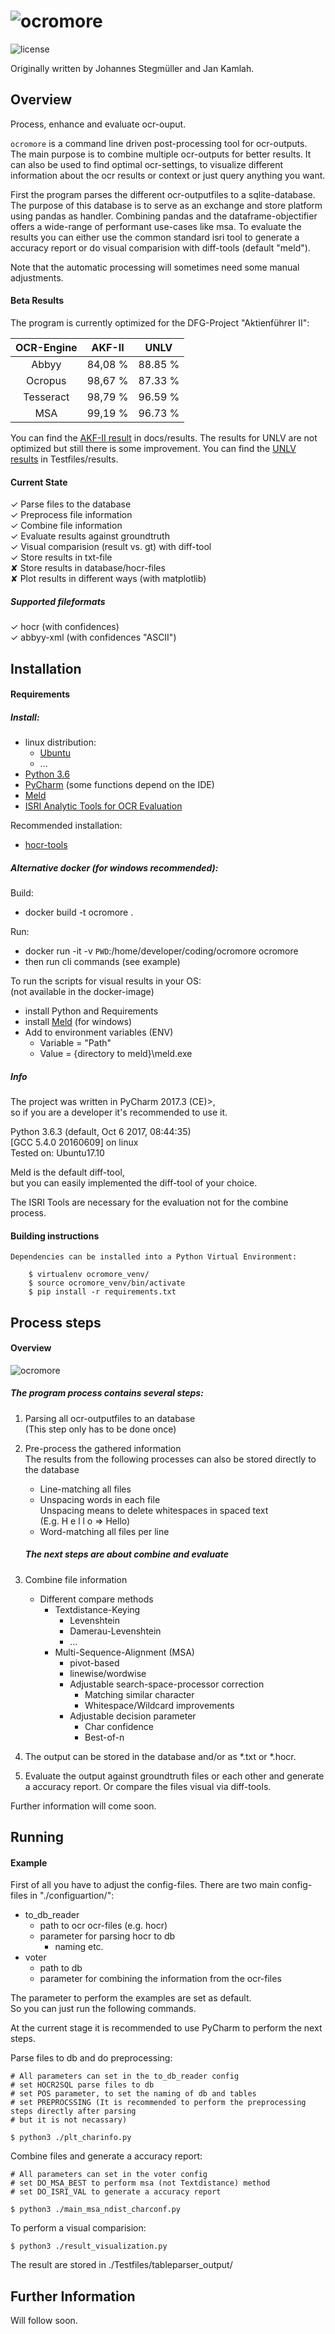 ![ocromore](docs/img/ocromore_logo.png)
========================
![license](https://img.shields.io/badge/license-Apache%20License%202.0-blue.svg)

Originally written by Johannes Stegmüller and Jan Kamlah.

Overview
--------
Process, enhance and evaluate ocr-ouput.

`ocromore` is a command line driven post-processing tool for ocr-outputs.  
The main purpose is to combine multiple ocr-outputs for better results.
It can also be used to find optimal ocr-settings, to visualize different 
information about the ocr results or context or just query anything you want.

First the program parses the different ocr-outputfiles to a sqlite-database.
The purpose of this database is to serve as an exchange and store platform using 
pandas as handler. Combining pandas and the dataframe-objectifier offers a 
wide-range of performant use-cases like msa. 
To evaluate the results you can either use the common standard
isri tool to generate a accuracy report or do visual comparision with diff-tools (default "meld").

Note that the automatic processing will sometimes need some manual adjustments.

#### Beta Results
The program is currently optimized for the DFG-Project "Aktienführer II":  

| OCR-Engine |   AKF-II   |  UNLV   |
|:----------:|:----------:|:-------:|
| Abbyy      |  84,08 %   | 88.85 % |
| Ocropus    |  98,67 %   | 87.33 % | 
| Tesseract  |  98,79 %   | 96.59 % |
| MSA        |  99,19 %   | 96.73 % |


You can find the [AKF-II result](./docs/results) in docs/results.
The results for UNLV are not optimized but still there is some improvement.
You can find the [UNLV results](./Testfiles/results) in Testfiles/results.
#### Current State   
✓  Parse files to the database  
✓  Preprocess file information    
✓  Combine file information  
✓  Evaluate results against groundtruth  
✓  Visual comparision (result vs. gt) with diff-tool  
✓  Store results in txt-file   
✘  Store results in database/hocr-files  
✘  Plot results in different ways (with matplotlib)

##### Supported fileformats
✓  hocr (with confidences)   
✓  abbyy-xml (with confidences "ASCII")
 
Installation
------------
#### Requirements

   ##### Install:
   
   - linux distribution:    
     - [Ubuntu][ubuntu-link]
     - ...
   - [Python 3.6][python-link]
   - [PyCharm][pycharm-link] (some functions depend on the IDE)
   - [Meld][meld-link]  
   - [ISRI Analytic Tools for OCR Evaluation][isri-link]

   Recommended installation:  
   
   - [hocr-tools][hocr-link]
   
   ##### Alternative docker (for windows recommended):
   
   Build:  
   
   - docker build -t ocromore .
   
   Run:  
   
   - docker run -it -v `PWD`:/home/developer/coding/ocromore  ocromore
   - then run cli commands (see example)
   
   To run the scripts for visual results in your OS:  
   (not available in the docker-image) 
     
   - install Python and Requirements   
   - install [Meld][meld-link] (for windows)  
   - Add to environment variables (ENV)
        - Variable = "Path"
        - Value = {directory to meld}\meld.exe

   ##### Info
   The project was written in PyCharm 2017.3 (CE)>,   
   so if you are a developer it's recommended to use it. 

   Python 3.6.3 (default, Oct  6 2017, 08:44:35)   
   [GCC 5.4.0 20160609] on linux  
   Tested on: Ubuntu17.10
   
   Meld is the default diff-tool,  
   but you can easily implemented the diff-tool of your choice. 
    
   The ISRI Tools are necessary for the evaluation not for the combine process.
    
   [ubuntu-link]: https://www.ubuntu.com/
   [python-link]: https://www.anaconda.com/download/
   [pycharm-link]: https://www.jetbrains.com/pycharm/
   [meld-link]: http://meldmerge.org/
   [isri-link]: https://github.com/eddieantonio/isri-ocr-evaluation-tools
   [hocr-link]: https://github.com/tmbdev/hocr-tools
    
#### Building instructions

    Dependencies can be installed into a Python Virtual Environment:

        $ virtualenv ocromore_venv/
        $ source ocromore_venv/bin/activate
        $ pip install -r requirements.txt

Process steps
----------
#### Overview
![ocromore](docs/img/process_steps.jpg)

##### The program process contains several steps:  

   1. Parsing all ocr-outputfiles to an database  
      (This step only has to be done once)
   2. Pre-process the gathered information  
      The results from the following processes can also 
      be stored directly to the database
        + Line-matching all files 
        + Unspacing words in each file  
          Unspacing means to delete whitespaces in spaced text  
          (E.g. H e l l o => Hello)
        + Word-matching all files per line   
       
      ##### The next steps are about combine and evaluate
       
   3. Combine file information
      + Different compare methods
        + Textdistance-Keying
             + Levenshtein
             + Damerau-Levenshtein
             + ...
        + Multi-Sequence-Alignment (MSA)
            + pivot-based
            + linewise/wordwise
            + Adjustable search-space-processor correction
                + Matching similar character
                + Whitespace/Wildcard improvements
            + Adjustable decision parameter
                + Char confidence 
                + Best-of-n
   
   4. The output can be stored in the database and/or 
   as *.txt or *.hocr.
   
   5. Evaluate the output against groundtruth files or each other and generate a accuracy report.
   Or compare the files visual via diff-tools.
   
   Further information will come soon.

Running
-------
#### Example
First of all you have to adjust the config-files.
There are two main config-files in "./configuartion/":
   + to_db_reader
        + path to ocr ocr-files (e.g. hocr)
        + parameter for parsing hocr to db
            + naming etc.
   + voter
        + path to db
        + parameter for combining the information from the ocr-files
        
The parameter to perform the examples are set as default.  
So you can just run the following commands.

At the current stage it is recommended to use PyCharm to perform the next steps.
        
Parse files to db and do preprocessing:

    # All parameters can set in the to_db_reader config
    # set HOCR2SQL parse files to db 
    # set POS parameter, to set the naming of db and tables 
    # set PREPROCSSING (It is recommended to perform the preprocessing steps directly after parsing  
    # but it is not necassary)
    
    $ python3 ./plt_charinfo.py
    
Combine files and generate a accuracy report:

    # All parameters can set in the voter config
    # set DO_MSA_BEST to perform msa (not Textdistance) method
    # set DO_ISRI_VAL to generate a accuracy report
    
    $ python3 ./main_msa_ndist_charconf.py
    
To perform a visual comparision:

    $ python3 ./result_visualization.py

The result are stored in ./Testfiles/tableparser_output/

Further Information
-------------------

Will follow soon.

